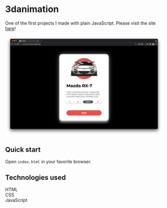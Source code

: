# 3danimation

One of the first projects I made with plain JavaScript.
Please visit the site [here](https://eremitik-3d-popout.netlify.app/)!

![home](./home.png)

## Quick start

Open `index.html` in your favorite browser.

## Technologies used

HTML\
CSS\
JavaScript
